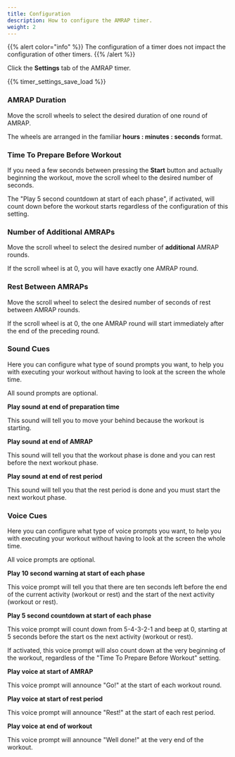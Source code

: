 ```yaml
---
title: Configuration
description: How to configure the AMRAP timer.
weight: 2
---
```


{{% alert  color="info" %}}
The configuration of a timer does not impact the configuration of other
timers.
{{% /alert %}}

Click the **Settings** tab of the AMRAP timer.

{{% timer_settings_save_load %}}

### **AMRAP Duration**

Move the scroll wheels to select the desired duration of one round of AMRAP.

The wheels are arranged in the familiar **hours : minutes : seconds** format.

### **Time To Prepare Before Workout**

If you need a few seconds between pressing the **Start** button and actually
beginning the workout, move the scroll wheel to the desired number of seconds.

The "Play 5 second countdown at start of each phase", if activated, will count
down before the workout starts regardless of the configuration of this setting.

### **Number of Additional AMRAPs**

Move the scroll wheel to select the desired number of **additional** AMRAP 
rounds.

If the scroll wheel is at 0, you will have exactly one AMRAP round.

### **Rest Between AMRAPs**

Move the scroll wheel to select the desired number of seconds of rest between
AMRAP rounds.

If the scroll wheel is at 0, the one AMRAP round will start immediately after
the end of the preceding round.

### **Sound Cues**

Here you can configure what type of sound prompts you want, to help you with
executing your workout without having to look at the screen the whole time.

All sound prompts are optional.

**Play sound at end of preparation time**

This sound will tell you to move your behind because the workout is starting.

**Play sound at end of AMRAP**

This sound will tell you that the workout phase is done and you can rest before
the next workout phase.

**Play sound at end of rest period**

This sound will tell you that the rest period is done and you must start the
next workout phase.

### **Voice Cues**

Here you can configure what type of voice prompts you want, to help you with
executing your workout without having to look at the screen the whole time.

All voice prompts are optional.

**Play 10 second warning at start of each phase**

This voice prompt will tell you that there are ten seconds left before the end
of the current activity (workout or rest) and the start of the next activity
(workout or rest).

**Play 5 second countdown at start of each phase**

This voice prompt will count down from 5-4-3-2-1 and beep at 0, starting at 5
seconds before the start os the next activity (workout or rest).

If activated, this voice prompt will also count down at the very beginning of
the workout, regardless of the "Time To Prepare Before Workout" setting.

**Play voice at start of AMRAP**

This voice prompt will announce "Go!" at the start of each workout round.

**Play voice at start of rest period**

This voice prompt will announce "Rest!" at the start of each rest period.

**Play voice at end of workout**

This voice prompt will announce "Well done!" at the very end of the workout.
